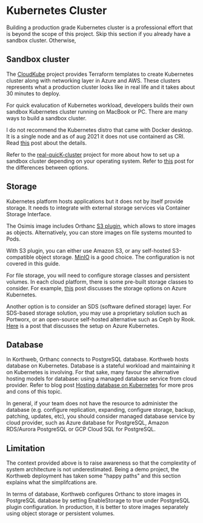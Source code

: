 # Kubernetes Cluster

Building a production grade Kubernetes cluster is a professional effort that is beyond the scope of this project. Skip this section if you already have a sandbox cluster. Otherwise, 

## Sandbox cluster

The [CloudKube](https://github.com/digihunch/cloudkube) project provides Terraform templates to create Kubernetes cluster along with networking layer in Azure and AWS. These clusters represents what a production cluster looks like in real life and it takes about 30 minutes to deploy. 

For quick evalucation of Kubernetes workload, developers builds their own sandbox Kubernetes cluster running on MacBook or PC. There are many ways to build a sandbox cluster. 

I do not recommend the Kubernetes distro that came with Docker desktop. It is a single node and as of aug 2021 it does not use containerd as CRI. Read [this](https://www.digihunch.com/2021/08/docker-desktop-a-single-node-kubernetes-cluster/) post about the details.

Refer to the [real-quicK-cluster](https://github.com/digihunch/real-quicK-cluster) project for more about how to set up a sandbox cluster depending on your operating system. Refer to [this](https://www.digihunch.com/2021/09/single-node-kubernetes-cluster-minikube/) post for the differences between options.

## Storage

Kubernetes platform hosts applications but it does not by itself provide storage. It needs to integrate with external storage services via Container Storage Interface. 

The Osimis image includes Orthanc [S3 plugin](https://book.orthanc-server.com/plugins/object-storage.html), which allows to store images as objects. Alternatively, you can store images on file systems mounted to Pods.

With S3 plugin, you can either use Amazon S3, or any self-hosted S3-compatible object storage. [MinIO](https://min.io/) is a good choice. The configuration is not covered in this guide.

For file storage, you will need to configure storage classes and persistent volumes. In each cloud platform, there is some pre-built storage classes to consider. For example, [this](https://www.digihunch.com/2022/07/kubernetes-storage-on-azure-1-of-3-built-in-storage-and-nfs/) post discusses the storage options on Azure Kubernetes.

Another option is to consider an SDS (software defined storage) layer. For SDS-based storage solution, you may use a proprietary solution such as Portworx, or an open-source self-hosted alternative such as Ceph by Rook. [Here](https://www.digihunch.com/2022/08/kubernetes-storage-on-azure-2-of-3-portworx/) is a post that discusses the setup on Azure Kubernetes.

## Database

In Korthweb, Orthanc connects to PostgreSQL database. Korthweb hosts database on Kubernetes. Database is a stateful workload and maintaining it on Kubernetes is involving. For that sake, many favour the alternative hosting models for database: using a managed database service from cloud provider. Refer to blog post [Hosting database on Kubernetes](https://www.digihunch.com/2022/05/hosting-database-on-kubernetes/) for more pros and cons of this topic.

In general, if your team does not have the resource to administer the database (e.g. configure replication, expanding, configure storage, backup, patching, updates, etc), you should consider managed database service by cloud provider, such as Azure database for PostgreSQL, Amazon RDS/Aurora PostgreSQL or GCP Cloud SQL for PostgreSQL. 

## Limitation

The context provided above is to raise awareness so that the complextity of system architecture is not underestimated. Being a demo project, the Korthweb deployment has taken some "happy paths" and this section explains what the simplifcations are.

In terms of database, Korthweb configures Orthanc to store images in PostgreSQL database by setting EnableStorage to true under PostgreSQL plugin configuration. In production, it is better to store images separately using object storage or persistent volumes. 
